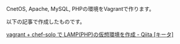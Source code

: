 ﻿CnetOS, Apache, MySQL, PHPの環境をVagrantで作ります。

以下の記事で作成したものです。

[vagrant + chef-solo で LAMP(PHP)の仮想環境を作成 - Qiita [キータ]](http://qiita.com/sampleb3/items/86d06b10989e58dc6dde)
